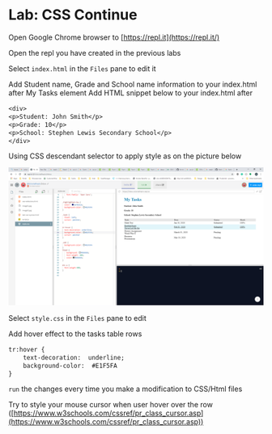 
# Lab: CSS Continue

Open Google Chrome browser to [https://repl.it](https://repl.it/)

Open the repl you have created in the previous labs

Select `index.html` in the `Files` pane to edit it

Add Student name, Grade and School name information to your index.html  after My Tasks element
Add HTML snippet below to your index.html after 

	<div>
	<p>Student: John Smith</p>
	<p>Grade: 10</p>
	<p>School: Stephen Lewis Secondary School</p>
	</div>

Using CSS  descendant selector to apply style as on the picture below

![](/assets/lab-css-continue1.png)

Select `style.css` in the `Files` pane to edit

Add hover effect to the tasks table rows 

	tr:hover {
		text-decoration:  underline;
		background-color:  #E1F5FA
	}
`run` the changes every time you make a modification to CSS/Html files

Try  to style your mouse cursor when user hover over the row ([https://www.w3schools.com/cssref/pr_class_cursor.asp](https://www.w3schools.com/cssref/pr_class_cursor.asp))
